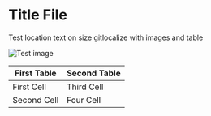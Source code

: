 # Title File

Test location text on size gitlocalize with images and table

![Test image](https://icatcare.org/app/uploads/2018/06/Layer-1704-1200x630.jpg)

| First Table | Second Table |
| ------------- | ------------- |
| First Cell | Third Cell |
| Second Cell | Four Cell  |
